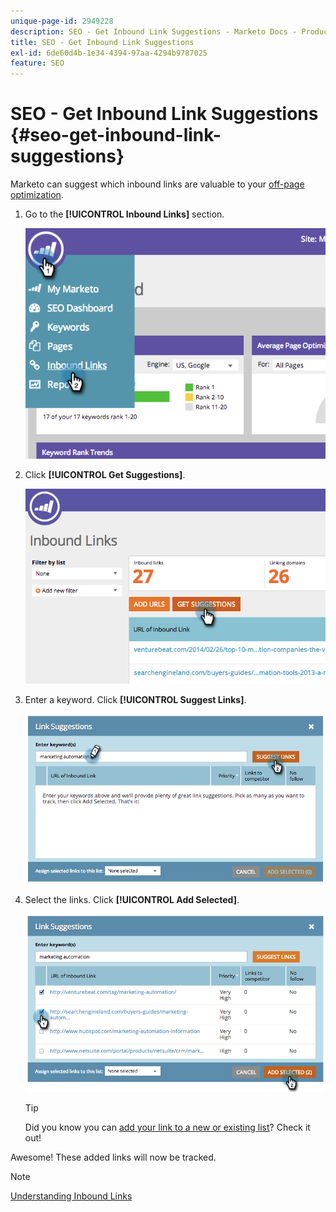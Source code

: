 ```yaml
---
unique-page-id: 2949228
description: SEO - Get Inbound Link Suggestions - Marketo Docs - Product Documentation
title: SEO - Get Inbound Link Suggestions
exl-id: 6de60d4b-1e34-4394-97aa-4294b9787025
feature: SEO
---
```

# SEO - Get Inbound Link Suggestions {#seo-get-inbound-link-suggestions}

Marketo can suggest which inbound links are valuable to your [off-page optimization](/help/marketo/product-docs/additional-apps/seo/understanding-seo/understanding-search-engine-optimization.md).

1. Go to the **[!UICONTROL Inbound Links]** section.

   ![](assets/image2014-9-18-13-3a20-3a44.png)

1. Click **[!UICONTROL Get Suggestions]**.

   ![](assets/image2014-9-18-13-3a21-3a8.png)

1. Enter a keyword. Click **[!UICONTROL Suggest Links]**.

   ![](assets/image2014-9-18-13-3a21-3a31.png)

1. Select the links. Click **[!UICONTROL Add Selected]**.

   ![](assets/image2014-9-18-13-3a21-3a40.png)

   >[!TIP]
   >
   >Did you know you can  [add your link to a new or existing list](/help/marketo/product-docs/additional-apps/seo/inbound-links/seo-add-remove-an-inbound-link-url-from-a-list.md)? Check it out!

Awesome! These added links will now be tracked.

   >[!NOTE]
   >
   >[Understanding Inbound Links](/help/marketo/product-docs/additional-apps/seo/inbound-links/seo-understanding-inbound-links.md)
